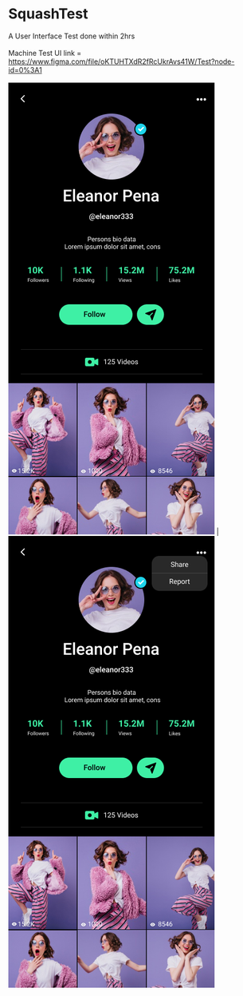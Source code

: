 # SquashTest

A User Interface Test done within 2hrs<br/><br/>
Machine Test UI link = https://www.figma.com/file/oKTUHTXdR2fRcUkrAvs41W/Test?node-id=0%3A1 <br/><br/>
![Imgur Image](https://github.com/MohammedNadil/SquashTest/blob/master/page1.png)  | ![Imgur Image](https://github.com/MohammedNadil/SquashTest/blob/master/page2.png)

